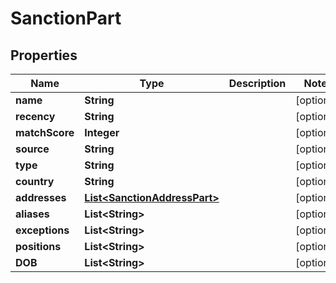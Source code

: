 
# SanctionPart

## Properties
Name | Type | Description | Notes
------------ | ------------- | ------------- | -------------
**name** | **String** |  |  [optional]
**recency** | **String** |  |  [optional]
**matchScore** | **Integer** |  |  [optional]
**source** | **String** |  |  [optional]
**type** | **String** |  |  [optional]
**country** | **String** |  |  [optional]
**addresses** | [**List&lt;SanctionAddressPart&gt;**](SanctionAddressPart.md) |  |  [optional]
**aliases** | **List&lt;String&gt;** |  |  [optional]
**exceptions** | **List&lt;String&gt;** |  |  [optional]
**positions** | **List&lt;String&gt;** |  |  [optional]
**DOB** | **List&lt;String&gt;** |  |  [optional]



